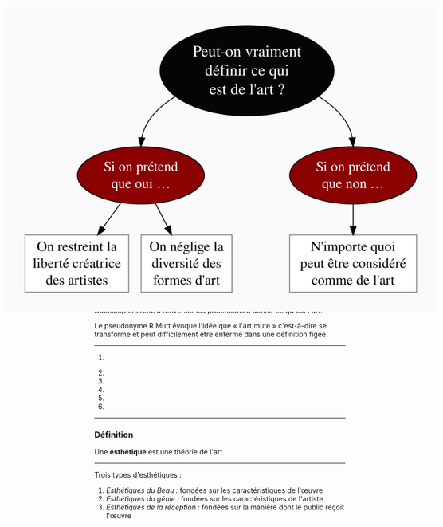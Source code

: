 ```yaml
---
marp: true
theme: teaching
paginate: true
size: 4:3
---
```


<!-- _class: titre -->

# Chapitre 6 : <br>L'art <!-- fit -->

Cédric Eyssette (2024-2025)
https://eyssette.forge.apps.education.fr/

---
<!-- _class: i1t0 pp -->

![](http://web.archive.org/web/20220507004551if_/http://www.tate.org.uk/art/images/work/T/T07/T07573_10.jpg)


---
<!-- _class: i1t1 vertical pp fm-->
L'œuvre de Marcel Duchamp, _Foutain_ ne ressemble<br> pas à première vue à une œuvre d'art.

![](http://web.archive.org/web/20220507004551if_/http://www.tate.org.uk/art/images/work/T/T07/T07573_10.jpg)


---
<!-- _class:  -->
_Foutain_ est un objet destiné à nous faire réfléchir à l'art lui-même

<span data-marpit-fragment="1">Si Duchamp choisit un urinoir, c'est justement pour renverser et questionner nos attentes face à une œuvre d'art.</span>


---
<!-- _class:  -->

L'œuvre incarne d'ailleurs cette idée de renversement 
1) par sa disposition
2) par son titre
3) par le fait d'exposer l'objet et de le signer

…

---
<!-- _class:  -->

Duchamp cherche à renverser les prétentions à définir ce qu'est l'art.

<span data-marpit-fragment="1">Le pseudonyme R.Mutt évoque l'idée que « l'art mute » c'est-à-dire se transforme et peut difficilement être enfermé dans une définition figée.</span>

<!--

https://raw.githubusercontent.com/eyssette/graphviz-examples/master/diagram/fountain-duchamp.svg§


Fountain de Duchamp est un objet destiné à nous faire réfléchir à l'art lui-même, à ce qu'on attend d'une œuvre. Si Duchamp choisit un urinoir, qui n'est qu'un objet commun, utile, laid, sans signification, sans originalité, qui ne suscite aucune émotion si ce n'est de dégoût, c'est justement parce que cet objet n'a aucune des caractéristiques que nous attendons généralement lorsque nous sommes face à une œuvre d'art.

D'ordinaire, ce qui fait la valeur d'une œuvre, cela semble être : son caractère exceptionnel, sa beauté, sa signication profonde, les émotions qu'elles communiquent … Mais existe-t-il vraiment une définition de ce qui fait la valeur de l'art ? Le geste provoquant de Duchamp nous invite à examiner cette question et à prendre conscience du problème qu'elle pose.
 -->


<!-- 4) par des jeux de mots -->

<!-- 
1) l'urinoir est renversé
2) une fontaine, qui fait jaillir un liquide clair et pur, est l'inverse d'un urinoir
3) cet acte renverse le statut de cet objet (il n'est plus un objet commun et utile, il devient une œuvre à contempler)
4) le prénom de l'artiste “Richard” évoque la richesse, tandis que “R.Mutt” évoque Armut qui signifie la pauvreté en allemand
-->


<!-- 3) par la forme même de l'objet -->

<!-- 
1) c'est un objet pauvre, sans qualités, sans expression, sans originalité, seulement fonctionnel, sans signification, qui ne suscite aucune émotion si ce n'est de dégoût, et n'est pas le fruit de la créativité d'un artiste génial
2) “R.Mutt” peut évoquer “art mute” qui désigne le fait que l'art change et échappe aux tentatives de le définir ;
3° “R.Mutt”, si on le renverse donne “Mutter”, qui signifie la mère en allemand, or la forme de l'urinoir peut évoquer un renversement de la représentation traditionnelle de la Vierge à l'Enfant
-->


---
<!-- _class: i1t0  -->
<style scoped>
img {position:absolute!important; top:10px; left:50px; width:90%!important; display:block;  margin: 40px 0px; }
</style>

1. ![](https://raw.githubusercontent.com/eyssette/graphviz-examples/master/diagram/probl%C3%A8me-d%C3%A9finition-art-part1.dot.svg)
2) ![](https://raw.githubusercontent.com/eyssette/graphviz-examples/master/diagram/probl%C3%A8me-d%C3%A9finition-art-part2.dot.svg)
3) ![](https://raw.githubusercontent.com/eyssette/graphviz-examples/master/diagram/probl%C3%A8me-d%C3%A9finition-art-part3.dot.svg)
4) ![](https://raw.githubusercontent.com/eyssette/graphviz-examples/master/diagram/probl%C3%A8me-d%C3%A9finition-art-part4.dot.svg)
5) ![](https://raw.githubusercontent.com/eyssette/graphviz-examples/master/diagram/probl%C3%A8me-d%C3%A9finition-art-part5.dot.svg)
6) ![](https://raw.githubusercontent.com/eyssette/graphviz-examples/master/diagram/probl%C3%A8me-d%C3%A9finition-art.dot.svg)



---
<!-- _class: definition -->
<style scoped>
section {font-size:4em}
</style>

### Définition
Une **esthétique** est une théorie de l'art.


---
<!-- _class:  -->
Trois types d'esthétiques :

1) *Esthétiques du Beau :* <span data-marpit-fragment="1">fondées sur les caractéristiques de l'œuvre</span>
2) *Esthétiques du génie :* <span data-marpit-fragment="2">fondées sur les caractéristiques de l'artiste</span>
3) *Esthétiques de la réception :* <span data-marpit-fragment="3">fondées sur la manière dont le public reçoit l'œuvre</span>